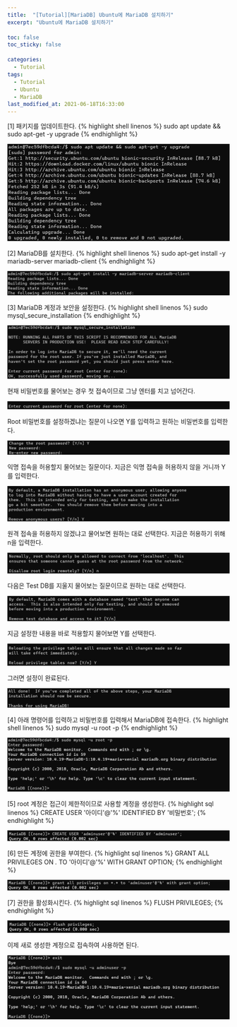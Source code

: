 ```yaml
---
title:  "[Tutorial][MariaDB] Ubuntu에 MariaDB 설치하기"
excerpt: "Ubuntu에 MariaDB 설치하기"

toc: false
toc_sticky: false

categories:
  - Tutorial
tags:
  - Tutorial
  - Ubuntu
  - MariaDB
last_modified_at: 2021-06-18T16:33:00
---
```


[1] 패키지를 업데이트한다.
{% highlight shell linenos %}
sudo apt update && sudo apt-get -y upgrade
{% endhighlight %}
<p class="code_img"><img src="/assets/images/21090719.png" /></p>

[2] MariaDB를 설치한다.
{% highlight shell linenos %}
sudo apt-get install -y mariadb-server mariadb-client
{% endhighlight %}
<p class="code_img"><img src="/assets/images/21090720.png" /></p>

[3] MariaDB 계정과 보안을 설정한다.
{% highlight shell linenos %}
sudo mysql_secure_installation
{% endhighlight %}
<p class="code_img"><img src="/assets/images/21090721.png" /></p>

현재 비밀번호를 물어보는 경우 첫 접속이므로 그냥 엔터를 치고 넘어간다.
<p class="code_img"><img src="/assets/images/21090722.png" /></p>

Root 비밀번호를 설정하겠냐는 질문이 나오면 Y를 입력하고 원하는 비밀번호를 입력한다.
<p class="code_img"><img src="/assets/images/21090723.png" /></p>

익명 접속을 허용할지 물어보는 질문이다. 지금은 익명 접속을 허용하지 않을 거니까 Y를 입력한다.
<p class="code_img"><img src="/assets/images/21090724.png" /></p>

원격 접속을 허용하지 않겠냐고 물어보면 원하는 대로 선택한다. 지금은 허용하기 위해 n을 입력한다.
<p class="code_img"><img src="/assets/images/21090725.png" /></p>

다음은 Test DB를 지울지 물어보는 질문이므로 원하는 대로 선택한다.
<p class="code_img"><img src="/assets/images/21090726.png" /></p>

지금 설정한 내용을 바로 적용할지 물어보면 Y를 선택한다.
<p class="code_img"><img src="/assets/images/21090727.png" /></p>

그러면 설정이 완료된다.
<p class="code_img"><img src="/assets/images/21090728.png" /></p>

[4] 아래 명령어를 입력하고 비밀번호를 입력해서 MariaDB에 접속한다.
{% highlight shell linenos %}
sudo mysql -u root -p
{% endhighlight %}
<p class="code_img"><img src="/assets/images/21090729.png" /></p>

[5] root 계정은 접근이 제한적이므로 사용할 계정을 생성한다.
{% highlight sql linenos %}
CREATE USER '아이디'@'%' IDENTIFIED BY '비밀번호';
{% endhighlight %}
<p class="code_img"><img src="/assets/images/21090730.png" /></p>

[6] 만든 계정에 권한을 부여한다.
{% highlight sql linenos %}
GRANT ALL PRIVILEGES ON *.* TO '아이디'@'%' WITH GRANT OPTION;
{% endhighlight %}
<p class="code_img"><img src="/assets/images/21090731.png" /></p>

[7] 권한을 활성화시킨다.
{% highlight sql linenos %}
FLUSH PRIVILEGES;
{% endhighlight %}
<p class="code_img"><img src="/assets/images/21090732.png" /></p>

이제 새로 생성한 계정으로 접속하여 사용하면 된다.
<p class="code_img"><img src="/assets/images/21090733.png" /></p>